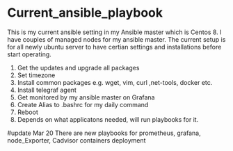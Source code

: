 # Current_ansible_playbook
This is my current ansible setting in my Ansible master which is Centos 8.
I have couples of managed nodes for my ansible master.
The current setup is for all newly ubuntu server to have certian settings and installations before start operating.


1. Get the updates and upgrade all packages
2. Set timezone
3. Install common packages e.g. wget, vim, curl ,net-tools, docker etc.
4. Install telegraf agent 
5. Get monitored by my ansible master on Grafana
6. Create Alias to .bashrc for my daily command
7. Reboot
8. Depends on what applicatons needed, will run playbooks for it.

#update Mar 20
There are new playbooks for prometheus, grafana, node_Exporter, Cadvisor containers deployment


